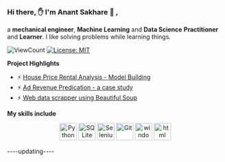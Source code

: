 ### Hi there, ✋ I'm Anant Sakhare 👨 ,

a **mechanical engineer**, **Machine Learning** and **Data Science** **Practitioner** and **Learner**. I like solving problems while learning things.

![ViewCount](https://views.whatilearened.today/views/github/senhorinfinito/Anant_Sakhare.svg?cache=remove)
[![License: MIT](https://img.shields.io/badge/License-MIT-Green.svg)](https://opensource.org/licenses/MIT)


**Project Highlights**
- ⚡ [House Price Rental Analysis - Model Building](https://github.com/senhorinfinito/rental_price_analysis)
- ⚡ [Ad Revenue Predication - a case study](https://github.com/senhorinfinito/IITG_Summer_Analytics_Course)
- ⚡ [Web data scrapper using Beautiful Soup](https://github.com/senhorinfinito/scrappers)


**My skills include**

<p align = 'center'>
  	<img title="Python" alt="Python" src="https://github.com/senhorinfinito/Anant_Sakhare/blob/main/assests/python.svg" width="40" height="40" />
  	<img title="SQLite" alt="SQLite" src="https://github.com/senhorinfinito/Anant_Sakhare/blob/main/assests/sqlite.svg" width="40" height="40" />
  	<img title="Selenium" alt="Selenium" src="https://github.com/senhorinfinito/Anant_Sakhare/blob/main/assests/selenium.svg" width="40" height="40" />
  	<img title="Git" alt="Git" src="https://github.com/senhorinfinito/Anant_Sakhare/blob/main/assests/git.svg" width="40" height="40" />
  	<img title="windows" alt="windows" src="https://github.com/senhorinfinito/Anant_Sakhare/blob/main/assests/windows.svg" width="40" height="40" />
  	<img title="html" alt="html" src="https://github.com/senhorinfinito/Anant_Sakhare/blob/main/assests/html-5.svg" width="40" height="40" />  
  
</p>

----updating----







